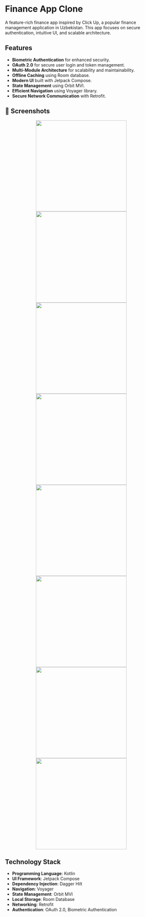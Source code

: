 # Finance App Clone

A feature-rich finance app inspired by Click Up, a popular finance management application in Uzbekistan. This app focuses on secure authentication, intuitive UI, and scalable architecture.

## Features
- **Biometric Authentication** for enhanced security.
- **OAuth 2.0** for secure user login and token management.
- **Multi-Module Architecture** for scalability and maintainability.
- **Offline Caching** using Room database.
- **Modern UI** built with Jetpack Compose.
- **State Management** using Orbit MVI.
- **Efficient Navigation** using Voyager library.
- **Secure Network Communication** with Retrofit.


## 📸 Screenshots
<p align="center">
  <img src="https://github.com/BoburjonMurodov/ClickUPClone/blob/main/Screenshot_20241226_234510_Click%20Up.jpg" width="300"/>
  <img src="https://github.com/BoburjonMurodov/ClickUPClone/blob/main/Screenshot_20241226_234506_Click%20Up.jpg" width="300"/>
  <img src="https://github.com/BoburjonMurodov/ClickUPClone/blob/main/Screenshot_20241226_232653_Click%20Up.jpg" width="300"/>
  <img src="https://github.com/BoburjonMurodov/ClickUPClone/blob/main/Screenshot_20241226_232242_Click%20Up.jpg" width="300"/>
  <img src="https://github.com/BoburjonMurodov/ClickUPClone/blob/main/Screenshot_20241226_232326_Click%20Up.jpg" width="300"/>
  <img src="https://github.com/BoburjonMurodov/ClickUPClone/blob/main/Screenshot_20241226_232255_Click%20Up.jpg" width="300"/>
  <img src="https://github.com/BoburjonMurodov/ClickUPClone/blob/main/Screenshot_20241226_234328_Click%20Up.jpg" width="300"/>
  <img src="https://github.com/BoburjonMurodov/ClickUPClone/blob/main/Screenshot_20241226_234333_Click%20Up.jpg" width="300"/>
</p>


## Technology Stack
- **Programming Language**: Kotlin
- **UI Framework**: Jetpack Compose
- **Dependency Injection**: Dagger Hilt
- **Navigation**: Voyager
- **State Management**: Orbit MVI
- **Local Storage**: Room Database
- **Networking**: Retrofit
- **Authentication**: OAuth 2.0, Biometric Authentication


